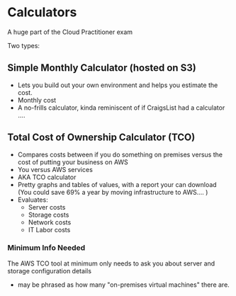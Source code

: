 # Calculators

A huge part of the Cloud Practitioner exam

Two types:

## Simple Monthly Calculator (hosted on S3)

* Lets you build out your own environment and helps you estimate the cost.
* Monthly cost
* A no-frills calculator, kinda reminiscent of if CraigsList had a calculator ....

## Total Cost of Ownership Calculator (TCO)

* Compares costs between if you do something on premises versus the cost of putting your business on AWS
* You versus AWS services
* AKA TCO calculator
* Pretty graphs and tables of values, with a report your can download (You could save 69% a year by moving infrastructure to AWS.... )
* Evaluates:
  * Server costs
  * Storage costs
  * Network costs
  * IT Labor costs

### Minimum Info Needed

The AWS TCO tool at minimum only needs to ask you about server and storage configuration details

* may be phrased as how many "on-premises virtual machines" there are.